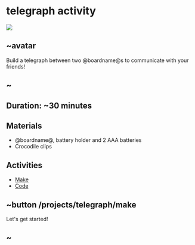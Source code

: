# telegraph activity 

![](/static/mb/lessons/telegraph-0.png)

## ~avatar

Build a telegraph between two @boardname@s to communicate with your friends!

## ~

## Duration: ~30 minutes

## Materials

* @boardname@, battery holder and 2 AAA batteries
* Crocodile clips

## Activities

* [Make](/projects/telegraph/make)  
* [Code](/projects/telegraph/code)

## ~button /projects/telegraph/make
Let's get started!
## ~
